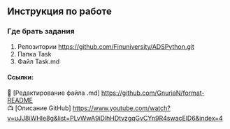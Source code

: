 ## Инструкция по работе    

### Где брать задания

1. Репозитории https://github.com/Finuniversity/ADSPython.git    
2. Папка Task    
3. Файл Task.md    



#### Ссылки:

:ledger: [Редактирование файла .md] https://github.com/GnuriaN/format-README    
:tv: [Описание GitHub] https://www.youtube.com/watch?v=uJJ8iWHIe8g&list=PLvWwA9iDlhHDtvzgqGvCYn9R4swacElD6&index=4    
